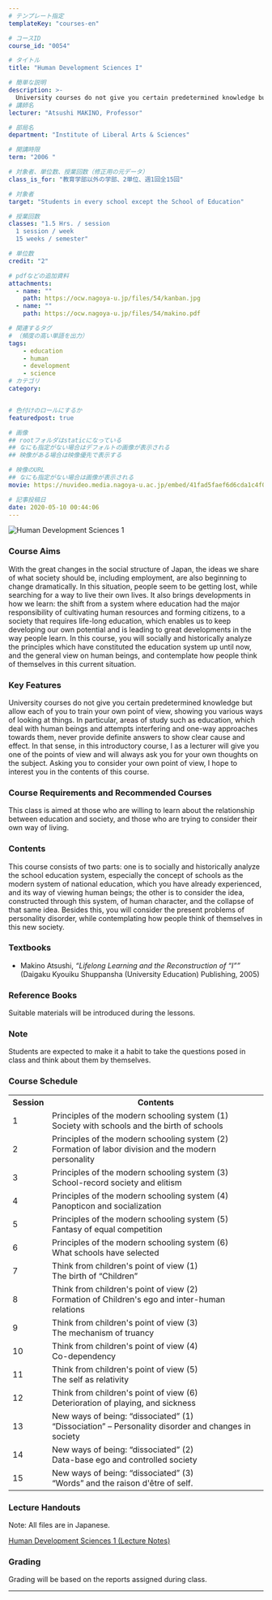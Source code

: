 ```yaml
---
# テンプレート指定
templateKey: "courses-en"

# コースID
course_id: "0054"

# タイトル
title: "Human Development Sciences I"

# 簡単な説明
description: >-
  University courses do not give you certain predetermined knowledge but allow each of you to train your own point of view, showing you various ways of looking at things. In particular, areas of study such as education, which deal with human beings and attempts interfering and one-way approaches towards them, never provide definite answers to show clear cause and effect. In that sense, in this introductory course, I as a lecturer will give you one of the points of view and will always ask you for your own thoughts on the subject. Asking you to consider your own point of view, I hope to interest you in the contents of this course.
# 講師名
lecturer: "Atsushi MAKINO, Professor"

# 部局名
department: "Institute of Liberal Arts & Sciences"

# 開講時限
term: "2006	"

# 対象者、単位数、授業回数（修正用の元データ）
class_is_for: "教育学部以外の学部、2単位、週1回全15回"

# 対象者
target: "Students in every school except the School of Education"

# 授業回数
classes: "1.5 Hrs. / session
  1 session / week
  15 weeks / semester"

# 単位数
credit: "2"

# pdfなどの追加資料
attachments:
  - name: "" 
    path: https://ocw.nagoya-u.jp/files/54/kanban.jpg
  - name: "" 
    path: https://ocw.nagoya-u.jp/files/54/makino.pdf

# 関連するタグ
# （頻度の高い単語を出力）
tags:
    - education
    - human
    - development
    - science
# カテゴリ
category:


# 色付けのロールにするか
featuredpost: true

# 画像
## rootフォルダはstaticになっている
## なにも指定がない場合はデフォルトの画像が表示される
## 映像がある場合は映像優先で表示する

# 映像のURL
## なにも指定がない場合は画像が表示される
movie: https://nuvideo.media.nagoya-u.ac.jp/embed/41fad5faef6d6cda1c4f0e3db9559e6b769c5cc2

# 記事投稿日
date: 2020-05-10 00:44:06
---
```


![Human Development Sciences 1](https://ocw.nagoya-u.jp/files/54/kanban.jpg)

### Course Aims

With the great changes in the social structure of Japan, the ideas we share of what society should be, including employment, are also beginning to change dramatically.
In this situation, people seem to be getting lost, while searching for a way to live their own lives.
It also brings developments in how we learn: the shift from a system where education had the major responsibility of cultivating human resources and forming citizens, to a society that requires life-long education, which enables us to keep developing our own potential and is leading to great developments in the way people learn.
In this course, you will socially and historically analyze the principles which have constituted the education system up until now, and the general view on human beings, and contemplate how people think of themselves in this current situation.

### Key Features

University courses do not give you certain predetermined knowledge but allow each of you to train your own point of view, showing you various ways of looking at things. In particular, areas of study such as education, which deal with human beings and attempts interfering and one-way approaches towards them, never provide definite answers to show clear cause and effect. In that sense, in this introductory course, I as a lecturer will give you one of the points of view and will always ask you for your own thoughts on the subject. Asking you to consider your own point of view, I hope to interest you in the contents of this course.

### Course Requirements and Recommended Courses

This class is aimed at those who are willing to learn about the relationship between education and society, and those who are trying to consider their own way of living.

### Contents

This course consists of two parts: one is to socially and historically analyze the school education system, especially the concept of schools as the modern system of national education, which you have already experienced, and its way of viewing human beings; the other is to consider the idea, constructed through this system, of human character, and the collapse of that same idea. Besides this, you will consider the present problems of personality disorder, while contemplating how people think of themselves in this new society.

### Textbooks

- Makino Atsushi, <cite>&ldquo;Lifelong Learning and the Reconstruction of &ldquo;I&rdquo;&rdquo; </cite>(Daigaku Kyouiku Shuppansha (University Education) Publishing, 2005)

### Reference Books

Suitable materials will be introduced during the lessons.

### Note

Students are expected to make it a habit to take the questions posed in class and think about them by themselves.

<h3>Course Schedule</h3>
<table class="basic" width="455">
<tr>
  <th width="20" class="center">Session</th>
  <th width="435" class="center">Contents</th>
</tr>
<tr>
  <td width="20" class="center">1</td>
  <td width="435">Principles of the modern schooling system (1)<br>Society with schools and the birth of schools</td>
</tr>
<tr>
  <td width="20" class="center">2</td>
  <td width="435">Principles of the modern schooling system (2)<br>Formation of labor division and the modern personality</td>
</tr>
<tr>
  <td width="20" class="center">3</td>
  <td width="435">Principles of the modern schooling system (3)<br>School-record society and elitism</td>
</tr>
<tr>
  <td width="20" class="center">4</td>
  <td width="435">Principles of the modern schooling system (4)<br>Panopticon and socialization</td>
</tr>
<tr>
  <td width="20" class="center">5</td>
  <td width="435">Principles of the modern schooling system (5)<br>Fantasy of equal competition</td>
</tr>
<tr>
  <td width="20" class="center">6</td>
  <td width="435">Principles of the modern schooling system (6)<br>What schools have selected</td>
</tr>
<tr>
  <td width="20" class="center">7</td>
  <td width="435">Think from children's point of view (1)<br>The birth of &ldquo;Children&rdquo;</td>
</tr>
<tr>
  <td width="20" class="center">8</td>
  <td width="435">Think from children's point of view (2)<br>Formation of Children's ego and inter-human relations</td>
</tr>
<tr>
  <td width="20" class="center">9</td>
  <td width="435">Think from children's point of view (3)<br>The mechanism of truancy</td>
</tr>
<tr>
  <td width="20" class="center">10</td>
  <td width="435">Think from children's point of view (4)<br>Co-dependency</td>
</tr>
<tr>
  <td width="20" class="center">11</td>
  <td width="435">Think from children's point of view (5)<br>The self as relativity</td>
</tr>
<tr>
  <td width="20" class="center">12</td>
  <td width="435">Think from children's point of view (6)<br>Deterioration of playing, and sickness</td>
</tr>
<tr>
  <td width="20" class="center">13</td>
  <td width="435">New ways of being: &ldquo;dissociated&rdquo; (1)<br>&ldquo;Dissociation&rdquo; &#8211; Personality disorder and changes in society</td>
</tr>
<tr>
  <td width="20" class="center">14</td>
  <td width="435">New ways of being: &ldquo;dissociated&rdquo; (2)<br>Data-base ego and controlled society</td>
</tr>
<tr>
  <td width="20" class="center">15</td>
  <td width="435">New ways of being: &ldquo;dissociated&rdquo; (3)<br>&ldquo;Words&rdquo; and the raison d'&#234;tre of self.</td>
</tr>
</table>

### Lecture Handouts

Note: All files are in Japanese.

[Human Development Sciences 1 (Lecture Notes)](https://ocw.nagoya-u.jp/files/54/makino.pdf)

### Grading

Grading will be based on the reports assigned during class.

---
